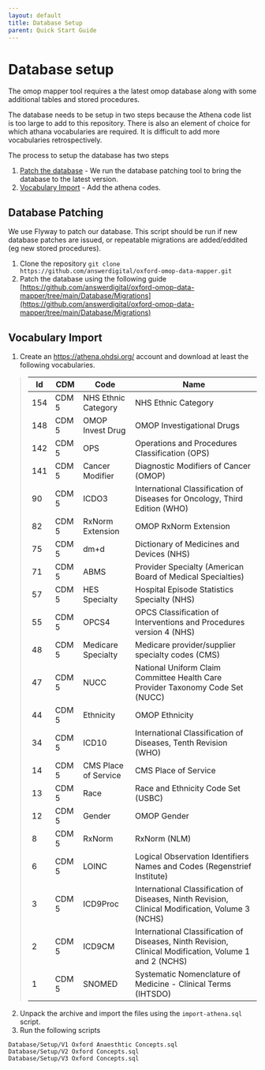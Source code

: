 ```yaml
---
layout: default
title: Database Setup
parent: Quick Start Guide
---
```


# Database setup

The omop mapper tool requires a the latest omop database along with some additional tables and stored procedures.

The database needs to be setup in two steps because the Athena code list is too large to add to this repository. There is also an element of choice for which athana vocabularies are required. It is difficult to add more vocabularies retrospectively.

The process to setup the database has two steps

1. [Patch the database](#database-patching) - We run the database patching tool to bring the database to the latest version.
2. [Vocabulary Import](#vocabulary-import) - Add the athena codes.

## Database Patching

We use Flyway to patch our database. This script should be run if new database patches are issued, or repeatable migrations are added/eddited (eg new stored procedures).

1. Clone the repository `git clone https://github.com/answerdigital/oxford-omop-data-mapper.git`
2. Patch the database using the following guide [https://github.com/answerdigital/oxford-omop-data-mapper/tree/main/Database/Migrations](https://github.com/answerdigital/oxford-omop-data-mapper/tree/main/Database/Migrations)

## Vocabulary Import

1. Create an https://athena.ohdsi.org/ account and download at least the following vocabularies.
> | Id |  CDM | Code | Name |
> |-------|-----------|-------------------|-----------------------|
> |154	|	CDM 5	| NHS Ethnic Category	|NHS Ethnic Category |
> |148	|	CDM 5	| OMOP Invest Drug	| OMOP Investigational Drugs|
> |142	|	CDM 5	| OPS	| Operations and Procedures Classification (OPS)|
> |141	|   CDM 5   | Cancer Modifier	| Diagnostic Modifiers of Cancer (OMOP) |
> |90	    |   CDM 5   |ICDO3 |	International Classification of Diseases for Oncology, Third Edition (WHO) |
> |82       |   CDM 5   | RxNorm Extension | OMOP RxNorm Extension |
> |75		|	CDM 5	| dm+d	| Dictionary of Medicines and Devices (NHS)|
> |71	| CDM 5 | ABMS	 | Provider Specialty (American Board of Medical Specialties)	 |
> |57	| CDM 5 | HES Specialty	| Hospital Episode Statistics Specialty (NHS) |
> |55		|	CDM 5	| OPCS4| 	OPCS Classification of Interventions and Procedures version 4 (NHS)|
> |48       |    CDM 5  | Medicare Specialty | Medicare provider/supplier specialty codes (CMS) |
> |47     |   CDM 5   | NUCC  | 	National Uniform Claim Committee Health Care Provider Taxonomy Code Set (NUCC) |
> |44		|	CDM 5	| Ethnicity |	OMOP Ethnicity|
> |34		|	CDM 5	| ICD10	| International Classification of Diseases, Tenth Revision (WHO)|
> |14     |   CDM 5   | CMS Place of Service | CMS Place of Service |
> |13		|	CDM 5	| Race	| Race and Ethnicity Code Set (USBC)|
> |12		|	CDM 5	| Gender|	OMOP Gender|
> |8        |  CDM 5   | RxNorm | RxNorm (NLM) |
> |6	    | CDM 5     |  LOINC |	Logical Observation Identifiers Names and Codes (Regenstrief Institute) |
> |3	    |	CDM 5	| ICD9Proc |	International Classification of Diseases, Ninth Revision, Clinical Modification, Volume 3 (NCHS) |
> |2      |	CDM 5	| ICD9CM	| International Classification of Diseases, Ninth Revision, Clinical Modification, Volume 1 and 2 (NCHS) |
> |1		|	CDM 5	| SNOMED	|Systematic Nomenclature of Medicine - Clinical Terms (IHTSDO)|
2. Unpack the archive and import the files using the `import-athena.sql` script.
3. Run the following scripts

```
Database/Setup/V1 Oxford Anaesthtic Concepts.sql
Database/Setup/V2 Oxford Concepts.sql
Database/Setup/V3 Oxford Concepts.sql
```